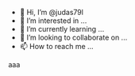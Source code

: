 - 👋 Hi, I’m @judas79l
- 👀 I’m interested in ...
- 🌱 I’m currently learning ...
- 💞️ I’m looking to collaborate on ...
- 📫 How to reach me ...

<!---
judas79l/judas79l is a ✨ special ✨ repository because its `README.md` (this file) appears on your GitHub profile.
You can click the Preview link to take a look at your changes.
--->
aaa
